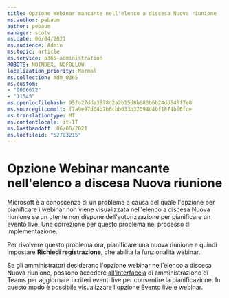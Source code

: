 ```yaml
---
title: Opzione Webinar mancante nell'elenco a discesa Nuova riunione
ms.author: pebaum
author: pebaum
manager: scotv
ms.date: 06/04/2021
ms.audience: Admin
ms.topic: article
ms.service: o365-administration
ROBOTS: NOINDEX, NOFOLLOW
localization_priority: Normal
ms.collection: Adm_O365
ms.custom:
- "9006672"
- "11545"
ms.openlocfilehash: 95fa27dda3878d2a2b15d8b683b6b24dd548f7e0
ms.sourcegitcommit: f7a9e97d04b7b6cbb633b32094d40f1874bf0fce
ms.translationtype: MT
ms.contentlocale: it-IT
ms.lasthandoff: 06/06/2021
ms.locfileid: "52783215"
---
```

# <a name="webinar-option-missing-in-new-meeting-drop-down"></a>Opzione Webinar mancante nell'elenco a discesa Nuova riunione

Microsoft è a conoscenza di un problema a causa del  quale l'opzione per pianificare i webinar non viene visualizzata nell'elenco a discesa Nuova riunione se un utente non dispone dell'autorizzazione per pianificare un evento live. Una correzione per questo problema nel processo di implementazione.

Per risolvere questo problema ora, pianificare una nuova riunione e quindi impostare **Richiedi registrazione**, che abilita la funzionalità webinar.

Se gli amministratori desiderano l'opzione webinar nell'elenco a discesa Nuova riunione, possono accedere [all'interfaccia](https://admin.teams.microsoft.com/policies/broadcasts) di amministrazione di Teams per aggiornare i criteri eventi live per consentire la pianificazione.  In questo modo è possibile visualizzare l'opzione Evento live e webinar.